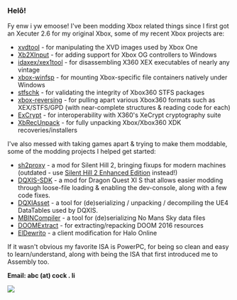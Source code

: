 ### Helô!

Fy enw i yw emoose! I've been modding Xbox related things since I first got an Xecuter 2.6 for my original Xbox, some of my recent Xbox projects are:
- [xvdtool](https://github.com/emoose/xvdtool) - for manipulating the XVD images used by Xbox One
- [Xb2XInput](https://github.com/emoose/Xb2XInput) - for adding support for Xbox OG controllers to Windows
- [idaxex/xex1tool](https://github.com/emoose/idaxex) - for disassembling X360 XEX executables of nearly any vintage
- [xbox-winfsp](https://github.com/emoose/xbox-winfsp) - for mounting Xbox-specific file containers natively under Windows
- [stfschk](https://github.com/emoose/xbox-reversing/tree/master/stfschk) - for validating the integrity of Xbox360 STFS packages
- [xbox-reversing](https://github.com/emoose/xbox-reversing) - for pulling apart various Xbox360 formats such as XEX/STFS/GPD (with near-complete structures & reading code for each)
- [ExCrypt](https://github.com/emoose/ExCrypt) - for interoperability with X360's XeCrypt cryptography suite
- [XbRecUnpack](https://github.com/emoose/XbRecUnpack) - for fully unpacking Xbox/Xbox360 XDK recoveries/installers

I've also messed with taking games apart & trying to make them moddable, some of the modding projects I helped get started:
- [sh2proxy](https://github.com/emoose/sh2proxy) - a mod for Silent Hill 2, bringing fixups for modern machines (outdated - use [Silent Hill 2 Enhanced Edition](http://www.enhanced.townofsilenthill.com/SH2/) instead!)
- [DQXIS-SDK](https://github.com/emoose/DQXIS-SDK) - a mod for Dragon Quest XI S that allows easier modding through loose-file loading & enabling the dev-console, along with a few code fixes.
- [DQXIAsset](https://github.com/emoose/DQXIAsset) - a tool for (de)serializing / unpacking / decompiling the UE4 DataTables used by DQXIS.
- [MBINCompiler](https://github.com/monkeyman192/MBINCompiler) - a tool for (de)serializing No Mans Sky data files
- [DOOMExtract](https://github.com/emoose/DOOMExtract) - for extracting/repacking DOOM 2016 resources
- [ElDewrito](https://github.com/ElDewrito/ElDorito) - a client modification for Halo Online

If it wasn't obvious my favorite ISA is PowerPC, for being so clean and easy to learn/understand, along with being the ISA that first introduced me to Assembly too.

**Email: abc (at) cock . li**

![](https://komarev.com/ghpvc/?username=emoose&color=green)
